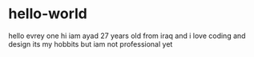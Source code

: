 # hello-world
hello evrey one 
hi iam ayad 27 years old from iraq and i love coding and design its my hobbits but iam not professional yet
